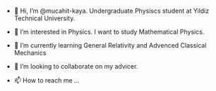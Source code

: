 - 👋 Hi, I’m @mucahit-kaya. Undergraduate Physiscs student at Yildiz Technical University. 
- 👀 I’m interested in Physics. I want to study Mathematical Physics. 

- 🌱 I’m currently learning General Relativity and Advenced Classical Mechanics
- 💞️ I’m looking to collaborate on my advicer. 
- 📫 How to reach me ...

